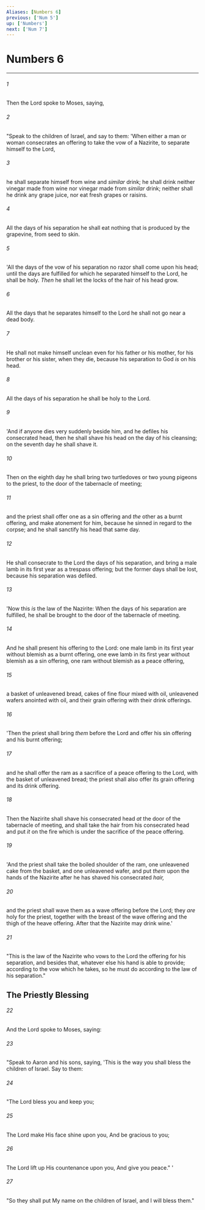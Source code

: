 ```yaml
---
Aliases: [Numbers 6]
previous: ['Num 5']
up: ['Numbers']
next: ['Num 7']
---
```

# Numbers 6

***


###### 1 
Then the Lord spoke to Moses, saying, 

###### 2 
"Speak to the children of Israel, and say to them: 'When either a man or woman consecrates an offering to take the vow of a Nazirite, to separate himself to the Lord, 

###### 3 
he shall separate himself from wine and _similar_ drink; he shall drink neither vinegar made from wine nor vinegar made from _similar_ drink; neither shall he drink any grape juice, nor eat fresh grapes or raisins. 

###### 4 
All the days of his separation he shall eat nothing that is produced by the grapevine, from seed to skin. 

###### 5 
'All the days of the vow of his separation no razor shall come upon his head; until the days are fulfilled for which he separated himself to the Lord, he shall be holy. _Then_ he shall let the locks of the hair of his head grow. 

###### 6 
All the days that he separates himself to the Lord he shall not go near a dead body. 

###### 7 
He shall not make himself unclean even for his father or his mother, for his brother or his sister, when they die, because his separation to God _is_ on his head. 

###### 8 
All the days of his separation he shall be holy to the Lord. 

###### 9 
'And if anyone dies very suddenly beside him, and he defiles his consecrated head, then he shall shave his head on the day of his cleansing; on the seventh day he shall shave it. 

###### 10 
Then on the eighth day he shall bring two turtledoves or two young pigeons to the priest, to the door of the tabernacle of meeting; 

###### 11 
and the priest shall offer one as a sin offering and _the_ other as a burnt offering, and make atonement for him, because he sinned in regard to the corpse; and he shall sanctify his head that same day. 

###### 12 
He shall consecrate to the Lord the days of his separation, and bring a male lamb in its first year as a trespass offering; but the former days shall be lost, because his separation was defiled. 

###### 13 
'Now this _is_ the law of the Nazirite: When the days of his separation are fulfilled, he shall be brought to the door of the tabernacle of meeting. 

###### 14 
And he shall present his offering to the Lord: one male lamb in its first year without blemish as a burnt offering, one ewe lamb in its first year without blemish as a sin offering, one ram without blemish as a peace offering, 

###### 15 
a basket of unleavened bread, cakes of fine flour mixed with oil, unleavened wafers anointed with oil, and their grain offering with their drink offerings. 

###### 16 
'Then the priest shall bring _them_ before the Lord and offer his sin offering and his burnt offering; 

###### 17 
and he shall offer the ram as a sacrifice of a peace offering to the Lord, with the basket of unleavened bread; the priest shall also offer its grain offering and its drink offering. 

###### 18 
Then the Nazirite shall shave his consecrated head _at_ the door of the tabernacle of meeting, and shall take the hair from his consecrated head and put _it_ on the fire which is under the sacrifice of the peace offering. 

###### 19 
'And the priest shall take the boiled shoulder of the ram, one unleavened cake from the basket, and one unleavened wafer, and put _them_ upon the hands of the Nazirite after he has shaved his consecrated _hair,_ 

###### 20 
and the priest shall wave them as a wave offering before the Lord; they _are_ holy for the priest, together with the breast of the wave offering and the thigh of the heave offering. After that the Nazirite may drink wine.' 

###### 21 
"This is the law of the Nazirite who vows to the Lord the offering for his separation, and besides that, whatever else his hand is able to provide; according to the vow which he takes, so he must do according to the law of his separation." 

## The Priestly Blessing 

###### 22 
And the Lord spoke to Moses, saying: 

###### 23 
"Speak to Aaron and his sons, saying, 'This is the way you shall bless the children of Israel. Say to them: 

###### 24 
"The Lord bless you and keep you; 

###### 25 
The Lord make His face shine upon you, And be gracious to you; 

###### 26 
The Lord lift up His countenance upon you, And give you peace." ' 

###### 27 
"So they shall put My name on the children of Israel, and I will bless them."
